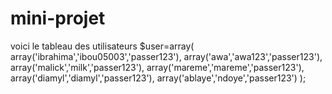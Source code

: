 # mini-projet
voici le tableau des utilisateurs
$user=array(
        array('ibrahima','ibou05003','passer123'),
        array('awa','awa123','passer123'),
        array('malick','milk','passer123'),
        array('mareme','mareme','passer123'),
        array('diamyl','diamyl','passer123'),
        array('ablaye','ndoye','passer123')
    );
